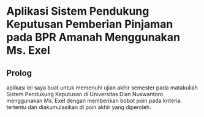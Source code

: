 # Aplikasi Sistem Pendukung Keputusan Pemberian Pinjaman pada BPR Amanah Menggunakan Ms. Exel
## Prolog <br> 
aplikasi ini saya buat untuk memenuhi ujian akhir semester pada matakuliah Sistem Pendukung Keputusan di Universitas Dian Nuswantoro menggunakan Ms. Exel dengan memberikan bobot poin pada kriteria tertentu dan diakumulasikan di poin akhir yang diperoleh.<br> 
## 
